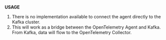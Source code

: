 **USAGE**

1. There is no implementation available to connect the agent directly to the Kafka cluster.
2. This will work as a bridge between the OpenTelemetry Agent and Kafka. From Kafka, data will flow to the OpenTelemetry Collector.
